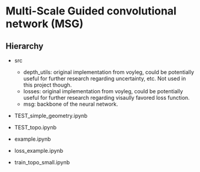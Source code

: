 # Multi-Scale Guided convolutional network (MSG)

## Hierarchy
- src <br>
  - depth_utils: original implementation from voyleg, could be potentially useful for further research regarding uncertainty, etc. Not used in this project though.
  - losses: original implementation from voyleg, could be potentially useful for further research regarding visaully favored loss function.
  - msg: backbone of the neural network.


- TEST_simple_geometry.ipynb
- TEST_topo.ipynb
- example.ipynb
- loss_example.ipynb
- train_topo_small.ipynb

